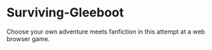 # Surviving-Gleeboot
Choose your own adventure meets fanfiction in this attempt at a web browser game.
